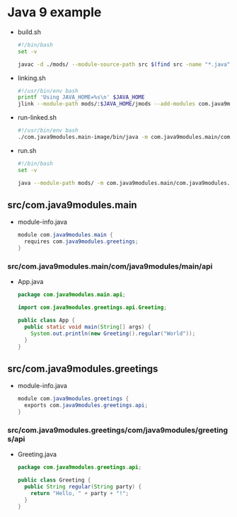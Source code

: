 # Java 9 example

- build.sh

  ```sh
  #!/bin/bash
  set -v

  javac -d ./mods/ --module-source-path src $(find src -name "*.java")
  ```

- linking.sh

  ```sh
  #!/usr/bin/env bash
  printf 'Using JAVA_HOME=%s\n' $JAVA_HOME
  jlink --module-path mods/:$JAVA_HOME/jmods --add-modules com.java9modules.main --output com.java9modules.main-image
  ```

- run-linked.sh

  ```sh
  #!/usr/bin/env bash
  ./com.java9modules.main-image/bin/java -m com.java9modules.main/com.java9modules.main.api.App
  ```

- run.sh

  ```sh
  #!/bin/bash
  set -v

  java --module-path mods/ -m com.java9modules.main/com.java9modules.main.api.App
  ```

## src/com.java9modules.main

- module-info.java

  ```java
  module com.java9modules.main {
    requires com.java9modules.greetings;
  }
  ```

### src/com.java9modules.main/com/java9modules/main/api

- App.java

  ```java
  package com.java9modules.main.api;

  import com.java9modules.greetings.api.Greeting;

  public class App {
    public static void main(String[] args) {
      System.out.println(new Greeting().regular("World"));
    }
  }
  ```

## src/com.java9modules.greetings

- module-info.java

  ```java
  module com.java9modules.greetings {
    exports com.java9modules.greetings.api;
  }
  ```

### src/com.java9modules.greetings/com/java9modules/greetings/api

- Greeting.java

  ```java
  package com.java9modules.greetings.api;

  public class Greeting {
    public String regular(String party) {
      return "Hello, " + party + "!";
    }
  }
  ```
